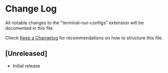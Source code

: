 # Change Log

All notable changes to the "terminal-run-configs" extension will be documented in this file.

Check [Keep a Changelog](http://keepachangelog.com/) for recommendations on how to structure this file.

## [Unreleased]

- Initial release